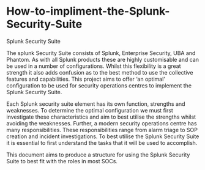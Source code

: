 # How-to-impliment-the-Splunk-Security-Suite
Splunk Security Suite

The splunk Security Suite consists of Splunk, Enterprise Security, UBA and Phantom.
As with all Splunk products these are highly customisable and can be used in a number of configurations.  Whilst this flexibility is a great strength it also adds confusion as to the best method to use the collective features and capabilities.  This project aims to offer ‘an optimal’ configuration to be used for security operations centres to implement the Splunk Security Suite.

Each Splunk security suite element has its own function, strengths and weaknesses.  To determine the optimal configuration we must first investigate these characteristics and aim to best utilise the strengths whilst avoiding the weaknesses. Further, a modern security operations centre has many responsibilities.  These responsibilities range from alarm triage to SOP creation and incident investigations.  To best utilise the Splunk Security Suite it is essential to first understand the tasks that it will be used to accomplish.

This document aims to produce a structure for using the Splunk Security Suite to best fit with the roles in most SOCs.
